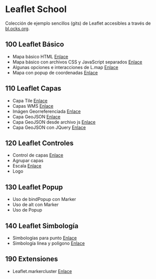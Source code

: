 # Leaflet School

Colección de ejemplo sencillos (gits) de Leaflet accesibles a través de [bl.ocks.org](http://bl.ocks.org/).

## 100 Leaflet Básico

- Mapa básico HTML [Enlace](http://bl.ocks.org/sigdeletras/3bbc1518e10db1d25434567a5645e5bb)
- Mapa básico con archivos CSS y JavaScript separados [Enlace](http://bl.ocks.org/sigdeletras/3ecabc3d2483691657d49938ab2f4729)
- Algunas opciones e interacciones de L.map [Enlace](http://bl.ocks.org/sigdeletras/5df53d0e707312621df29af9694f18ad)
- Mapa con popup de coordenadas [Enlace](http://bl.ocks.org/sigdeletras/be693cb24f6eaed6a30911183b233085)

## 110 Leaflet Capas

- Capa Tile [Enlace](http://bl.ocks.org/sigdeletras/ef9da2943b79927f02988956376c958b)
- Capas WMS [Enlace](http://bl.ocks.org/sigdeletras/57790d8540f8ada4ab8d668992c1fcb7)
- Imágen Georreferenciada [Enlace](http://bl.ocks.org/sigdeletras/681cb05e79a54552a0d6c25dd826ec51)
- Capa GeoJSON [Enlace](http://bl.ocks.org/sigdeletras/3888de4540dfc1d47682f1cb78765e18)
- Capa GeoJSON desde archivo js [Enlace](http://bl.ocks.org/sigdeletras/931e41a6cb34936a2079e97a3b7ccca6)
- Capa GeoJSON con JQuery [Enlace](http://bl.ocks.org/sigdeletras/c4bcf4068ff6b9adf1d148fdf9c0fa91)


## 120 Leaflet Controles

- Control de capas [Enlace](http://bl.ocks.org/sigdeletras/d2b51cf8dd330a2a4da3b08d0e97e356)
- Agrupar capas
- Escala [Enlace](http://bl.ocks.org/sigdeletras/669a78d38941190d23a6a55fe9cad549)
- Logo

## 130 Leaflet Popup

- Uso de bindPopup con Marker
- Uso de alt con Marker
- Uso de Popup

## 140 Leaflet Simbología

- Simbologías para punto [Enlace](http://bl.ocks.org/sigdeletras/b61d7aed65a7af157bca55527b0dbec0)
- Simbología línea y polígono [Enlace](http://bl.ocks.org/sigdeletras/ea1904ddc451c5aaaba120895d45f912)


## 190 Extensiones
- Leaflet.markercluster [Enlace](http://bl.ocks.org/sigdeletras/2e5e1c785d6e2662006ff44f59e33a38)

